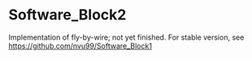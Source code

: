 # Software_Block2

Implementation of fly-by-wire; not yet finished.
For stable version, see https://github.com/nvu99/Software_Block1
